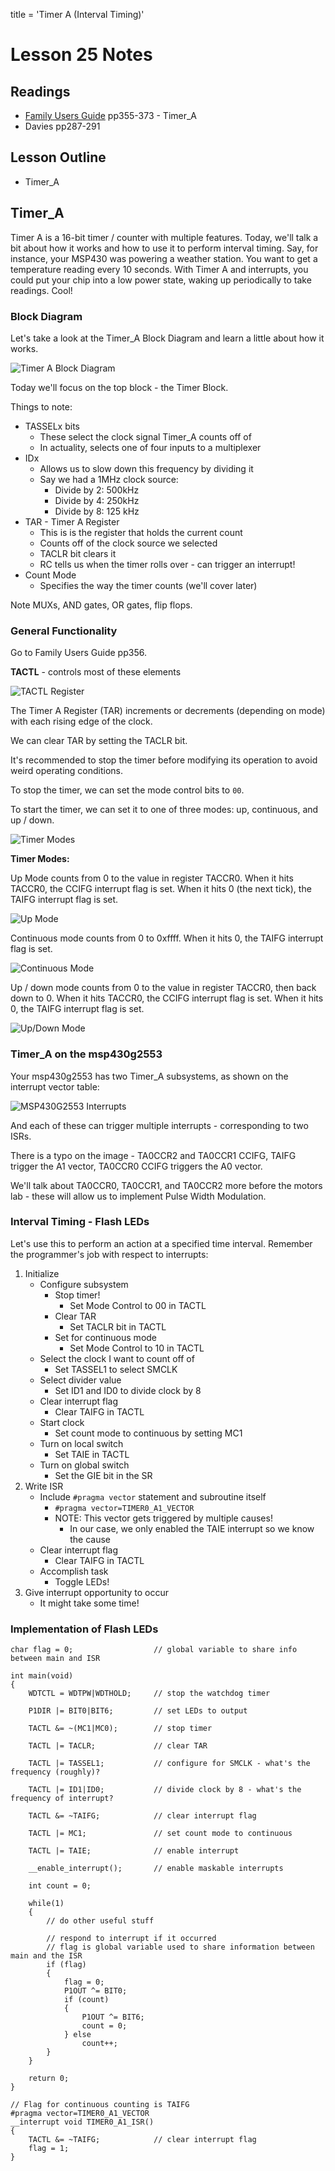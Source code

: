 title = 'Timer A (Interval Timing)'

# Lesson 25 Notes

## Readings
- [Family Users Guide](/datasheets) pp355-373 - Timer_A
- Davies pp287-291

## Lesson Outline

- Timer_A


## Timer_A

Timer A is a 16-bit timer / counter with multiple features.  Today, we'll talk a bit about how it works and how to use it to perform interval timing.  Say, for instance, your MSP430 was powering a weather station.  You want to get a temperature reading every 10 seconds.  With Timer A and interrupts, you could put your chip into a low power state, waking up periodically to take readings.  Cool!

### Block Diagram

Let's take a look at the Timer_A Block Diagram and learn a little about how it works.

![Timer A Block Diagram](timerA_block_diagram.jpg)

Today we'll focus on the top block - the Timer Block.

Things to note:

- TASSELx bits
    - These select the clock signal Timer_A counts off of
    - In actuality, selects one of four inputs to a multiplexer
- IDx
    - Allows us to slow down this frequency by dividing it
    - Say we had a 1MHz clock source:
        - Divide by 2: 500kHz
        - Divide by 4: 250kHz
        - Divide by 8: 125 kHz
- TAR - Timer A Register
    - This is is the register that holds the current count
    - Counts off of the clock source we selected
    - TACLR bit clears it
    - RC tells us when the timer rolls over - can trigger an interrupt!
- Count Mode
    - Specifies the way the timer counts (we'll cover later)

Note MUXs, AND gates, OR gates, flip flops.

### General Functionality

Go to Family Users Guide pp356.

**TACTL** - controls most of these elements

![TACTL Register](TACTL.jpg)

The Timer A Register (TAR) increments or decrements (depending on mode) with each rising edge of the clock.

We can clear TAR by setting the TACLR bit.

It's recommended to stop the timer before modifying its operation to avoid weird operating conditions.

To stop the timer, we can set the mode control bits to `00`.

To start the timer, we can set it to one of three modes: up, continuous, and up / down.

![Timer Modes](timer_modes.jpg)

**Timer Modes:**

Up Mode counts from 0 to the value in register TACCR0.  When it hits TACCR0, the CCIFG interrupt flag is set.  When it hits 0 (the next tick), the TAIFG interrupt flag is set.

![Up Mode](timer_up_mode.jpg)

Continuous mode counts from 0 to 0xffff.  When it hits 0, the TAIFG interrupt flag is set.

![Continuous Mode](timer_continuous_mode.jpg)

Up / down mode counts from 0 to the value in register TACCR0, then back down to 0.  When it hits TACCR0, the CCIFG interrupt flag is set.  When it hits 0, the TAIFG interrupt flag is set.

![Up/Down Mode](timer_up_down_mode.jpg)

### Timer_A on the msp430g2553

Your msp430g2553 has two Timer_A subsystems, as shown on the interrupt vector table:

![MSP430G2553 Interrupts](MSP430G2553_interrupts.jpg)

And each of these can trigger multiple interrupts - corresponding to two ISRs.

There is a typo on the image - TA0CCR2 and TA0CCR1 CCIFG, TAIFG trigger the A1 vector, TA0CCR0 CCIFG triggers the A0 vector.

We'll talk about TA0CCR0, TA0CCR1, and TA0CCR2 more before the motors lab - these will allow us to implement Pulse Width Modulation.

### Interval Timing - Flash LEDs

Let's use this to perform an action at a specified time interval.  Remember the programmer's job with respect to interrupts:

1. Initialize
    - Configure subsystem
        - Stop timer!
            - Set Mode Control to 00 in TACTL
        - Clear TAR
            - Set TACLR bit in TACTL
        - Set for continuous mode
            - Set Mode Control to 10 in TACTL
	- Select the clock I want to count off of
		- Set TASSEL1 to select SMCLK
	- Select divider value
		- Set ID1 and ID0 to divide clock by 8
    - Clear interrupt flag
        - Clear TAIFG in TACTL
	- Start clock
		- Set count mode to continuous by setting MC1
    - Turn on local switch
        - Set TAIE in TACTL
    - Turn on global switch
        - Set the GIE bit in the SR
2. Write ISR
    - Include `#pragma vector` statement and subroutine itself
        - `#pragma vector=TIMER0_A1_VECTOR` 
        - NOTE: This vector gets triggered by multiple causes!
            - In our case, we only enabled the TAIE interrupt so we know the cause
    - Clear interrupt flag
        - Clear TAIFG in TACTL
    - Accomplish task
        - Toggle LEDs!
3. Give interrupt opportunity to occur
    - It might take some time!

### Implementation of Flash LEDs

```
char flag = 0;                  // global variable to share info between main and ISR

int main(void)
{
    WDTCTL = WDTPW|WDTHOLD;     // stop the watchdog timer

    P1DIR |= BIT0|BIT6;         // set LEDs to output 

    TACTL &= ~(MC1|MC0);        // stop timer

    TACTL |= TACLR;             // clear TAR

    TACTL |= TASSEL1;           // configure for SMCLK - what's the frequency (roughly)?

    TACTL |= ID1|ID0;           // divide clock by 8 - what's the frequency of interrupt?

    TACTL &= ~TAIFG;            // clear interrupt flag

    TACTL |= MC1;               // set count mode to continuous

    TACTL |= TAIE;              // enable interrupt

    __enable_interrupt();       // enable maskable interrupts

    int count = 0;

    while(1)
    {
        // do other useful stuff

        // respond to interrupt if it occurred
        // flag is global variable used to share information between main and the ISR
        if (flag)
        {
            flag = 0;
            P1OUT ^= BIT0;
            if (count)
            {
                P1OUT ^= BIT6;
                count = 0;
            } else
                count++;
        }
    }

    return 0;
}

// Flag for continuous counting is TAIFG
#pragma vector=TIMER0_A1_VECTOR
__interrupt void TIMER0_A1_ISR()
{
    TACTL &= ~TAIFG;            // clear interrupt flag
    flag = 1;
}
```

